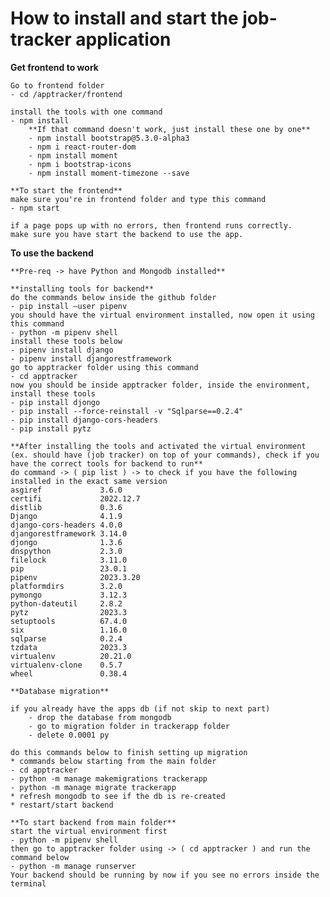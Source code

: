 
# How to install and start the job-tracker application

**Get frontend to work**

    Go to frontend folder
    - cd /apptracker/frontend 
    
    install the tools with one command
    - npm install
        **If that command doesn't work, just install these one by one**
        - npm install bootstrap@5.3.0-alpha3
        - npm i react-router-dom
        - npm install moment
        - npm i bootstrap-icons
        - npm install moment-timezone --save

    **To start the frontend**
    make sure you're in frontend folder and type this command
    - npm start

    if a page pops up with no errors, then frontend runs correctly.
    make sure you have start the backend to use the app.

**To use the backend**

    **Pre-req -> have Python and Mongodb installed**

    **installing tools for backend**
    do the commands below inside the github folder
    - pip install –user pipenv
    you should have the virtual environment installed, now open it using this command
    - python -m pipenv shell
    install these tools below
    - pipenv install django
    - pipenv install djangorestframework
    go to apptracker folder using this command
    - cd apptracker
    now you should be inside apptracker folder, inside the environment, install these tools
    - pip install djongo
    - pip install --force-reinstall -v "Sqlparse==0.2.4"
    - pip install django-cors-headers
    - pip install pytz

    **After installing the tools and activated the virtual environment (ex. should have (job tracker) on top of your commands), check if you have the correct tools for backend to run**
    do command -> ( pip list ) -> to check if you have the following installed in the exact same version
    asgiref             3.6.0
    certifi             2022.12.7
    distlib             0.3.6
    Django              4.1.9
    django-cors-headers 4.0.0
    djangorestframework 3.14.0
    djongo              1.3.6
    dnspython           2.3.0
    filelock            3.11.0
    pip                 23.0.1
    pipenv              2023.3.20
    platformdirs        3.2.0
    pymongo             3.12.3
    python-dateutil     2.8.2
    pytz                2023.3
    setuptools          67.4.0
    six                 1.16.0
    sqlparse            0.2.4
    tzdata              2023.3
    virtualenv          20.21.0
    virtualenv-clone    0.5.7
    wheel               0.38.4

    **Database migration**

    if you already have the apps db (if not skip to next part)
        - drop the database from mongodb
        - go to migration folder in trackerapp folder
        - delete 0.0001 py
    
    do this commands below to finish setting up migration
    * commands below starting from the main folder
    - cd apptracker
    - python -m manage makemigrations trackerapp
    - python -m manage migrate trackerapp
    * refresh mongodb to see if the db is re-created
    * restart/start backend

    **To start backend from main folder**
    start the virtual environment first
    - python -m pipenv shell
    then go to apptracker folder using -> ( cd apptracker ) and run the command below
    - python -m manage runserver 
    Your backend should be running by now if you see no errors inside the terminal



